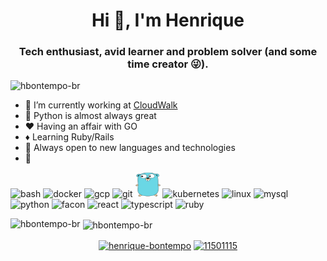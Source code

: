 <h1 align="center">Hi 👋, I'm Henrique</h1>
<h3 align="center">Tech enthusiast, avid learner and problem solver (and some time creator 😜).</h3>

<p align="left"> <img src="https://komarev.com/ghpvc/?username=hbontempo-br" alt="hbontempo-br" /> </p>

- 🏢 I’m currently working at [CloudWalk](https://www.cloudwalk.io/)
- 🐍 Python is almost always great
- ❤️ Having an affair with GO
- :diamonds: Learning Ruby/Rails​
- :book: Always open to new languages and technologies
- 🐶

<p align="left"><img src="https://www.vectorlogo.zone/logos/gnu_bash/gnu_bash-icon.svg" alt="bash" width="40" height="40"/> <img src="https://www.vectorlogo.zone/logos/docker/docker-icon.svg" alt="docker" width="40" height="40"/> <img src="https://www.vectorlogo.zone/logos/google_cloud/google_cloud-icon.svg" alt="gcp" width="40" height="40"/> <img src="https://www.vectorlogo.zone/logos/git-scm/git-scm-icon.svg" alt="git" width="40" height="40"/> <img src="https://raw.githubusercontent.com/golang-samples/gopher-vector/9fe99fbf17b019125bf649f8a921882b54e151a6/gopher.svg" alt="go" width="40" height="40"/> <img src="https://www.vectorlogo.zone/logos/kubernetes/kubernetes-icon.svg" alt="kubernetes" width="40" height="40"/> <img src="https://www.vectorlogo.zone/logos/linux/linux-icon.svg" alt="linux" width="40" height="40"/> <img src="https://www.vectorlogo.zone/logos/mysql/mysql-icon.svg" alt="mysql" width="40" height="40"/> <img src="https://www.vectorlogo.zone/logos/python/python-icon.svg" alt="python" width="40" height="40"/> <img src="https://falcon.readthedocs.io/en/stable/_static/img/logo.svg" alt="facon" width="40" height="40"/> <img src="https://www.vectorlogo.zone/logos/reactjs/reactjs-icon.svg" alt="react" width="40" height="40"/> <img src="https://www.vectorlogo.zone/logos/typescriptlang/typescriptlang-icon.svg" alt="typescript" width="40" height="40"/> <img src="https://www.vectorlogo.zone/logos/ruby-lang/ruby-lang-icon.svg" alt="ruby" width="40" height="40"/> </p>

<p><img align="left" src="https://github-readme-stats.vercel.app/api/top-langs/?username=hbontempo-br&layout=compact" alt="hbontempo-br" /></p>

<p>&nbsp;<img align="center" src="https://github-readme-stats.vercel.app/api?username=hbontempo-br&show_icons=true" alt="hbontempo-br" /></p>

<p align="center">
<a href="https://linkedin.com/in/henrique-bontempo" target="blank"><img align="center" src="https://cdn.jsdelivr.net/npm/simple-icons@3.0.1/icons/linkedin.svg" alt="henrique-bontempo" height="30" width="30" /></a>
<a href="https://stackoverflow.com/users/11501115" target="blank"><img align="center" src="https://cdn.jsdelivr.net/npm/simple-icons@3.0.1/icons/stackoverflow.svg" alt="11501115" height="30" width="30" /></a>
</p>

<!-- Basic profile model generated with https://github.com/rahuldkjain/github-profile-readme-generator -->

